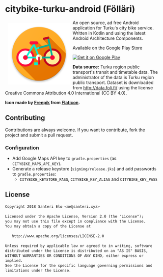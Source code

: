 # citybike-turku-android (Fölläri)

<img src="app/src/main/web_hi_res_512.png" align="left"
width="200"
    hspace="10" vspace="10">

An open source, ad free Android application for Turku's city bike service. Written in Kotlin and using the latest Android Architecture Components.

Available on the Google Play Store

<a href="https://play.google.com/store/apps/details?id=xyz.santeri.citybike">
    <img alt="Get it on Google Play"
        height="80"
        src="https://play.google.com/intl/en_us/badges/images/generic/en_badge_web_generic.png" />
</a>

**Data source:** Turku region public transport's transit and timetable data. The administrator of the data is Turku region public transport. Dataset is downloaded from http://data.foli.fi/ using the license Creative Commons Attribution 4.0 International (CC BY 4.0).

**Icon made by [Freepik](http://freepik.com) from [Flaticon](http://flaticon.com).**

## Contributing
Contributions are always welcome. If you want to contribute, fork the project and submit a pull request.

### Configuration

- Add Google Maps API key to `gradle.properties` (as `CITYBIKE_MAPS_API_KEY`).
- Generate a release keystore (`signing/release.jks`) and add passwords to `gradle.properties`:
   - `CITYBIKE_KEYSTORE_PASS`, `CITYBIKE_KEY_ALIAS` and `CITYBIKE_KEY_PASS`

## License

    Copyright 2018 Santeri Elo <me@santeri.xyz>

    Licensed under the Apache License, Version 2.0 (the "License");
    you may not use this file except in compliance with the License.
    You may obtain a copy of the License at

       http://www.apache.org/licenses/LICENSE-2.0

    Unless required by applicable law or agreed to in writing, software
    distributed under the License is distributed on an "AS IS" BASIS,
    WITHOUT WARRANTIES OR CONDITIONS OF ANY KIND, either express or implied.
    See the License for the specific language governing permissions and
    limitations under the License.

[contributors]: https://github.com/iffa/citybike-turku-android/graphs/contributors